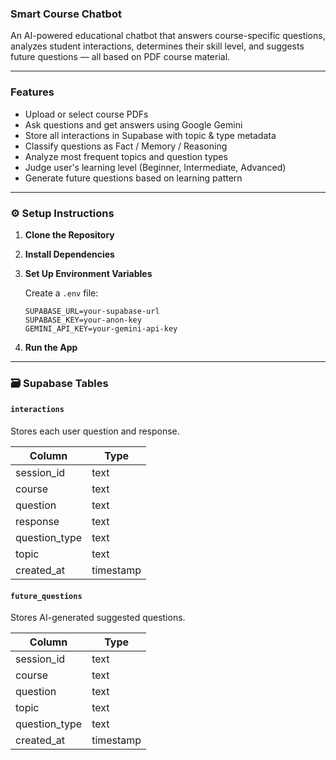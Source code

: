 ### Smart Course Chatbot

An AI-powered educational chatbot that answers course-specific questions, analyzes student interactions, determines their skill level, and suggests future questions — all based on PDF course material.

---

### Features

* Upload or select course PDFs
* Ask questions and get answers using Google Gemini
* Store all interactions in Supabase with topic & type metadata
* Classify questions as Fact / Memory / Reasoning
* Analyze most frequent topics and question types
* Judge user's learning level (Beginner, Intermediate, Advanced)
* Generate future questions based on learning pattern

---


### ⚙️ Setup Instructions

1. **Clone the Repository**

2. **Install Dependencies**

3. **Set Up Environment Variables**

   Create a `.env` file:

   ```env
   SUPABASE_URL=your-supabase-url
   SUPABASE_KEY=your-anon-key
   GEMINI_API_KEY=your-gemini-api-key
   ```

4. **Run the App**
   
---

### 🗃️ Supabase Tables

#### `interactions`

Stores each user question and response.

| Column         | Type      |
| -------------- | --------- |
| session\_id    | text      |
| course         | text      |
| question       | text      |
| response       | text      |
| question\_type | text      |
| topic          | text      |
| created\_at    | timestamp |

#### `future_questions`

Stores AI-generated suggested questions.

| Column         | Type      |
| -------------- | --------- |
| session\_id    | text      |
| course         | text      |
| question       | text      |
| topic          | text      |
| question\_type | text      |
| created\_at    | timestamp |
